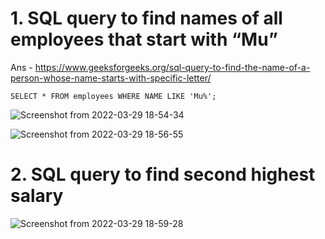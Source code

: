# 1. SQL query to find names of all employees that start with “Mu”

Ans - https://www.geeksforgeeks.org/sql-query-to-find-the-name-of-a-person-whose-name-starts-with-specific-letter/

``` SELECT * FROM employees WHERE NAME LIKE 'Mu%'; ```

![Screenshot from 2022-03-29 18-54-34](https://user-images.githubusercontent.com/42698268/160621560-9399e0f4-73d4-4386-a2fc-809d111efab6.png)

![Screenshot from 2022-03-29 18-56-55](https://user-images.githubusercontent.com/42698268/160621849-3c7bff9c-da79-4812-846f-016bbfb5d5bf.png)

# 2. SQL query to find second highest salary

![Screenshot from 2022-03-29 18-59-28](https://user-images.githubusercontent.com/42698268/160622396-c2a3e0ea-b95b-477c-9c96-e016cb6f8694.png)
